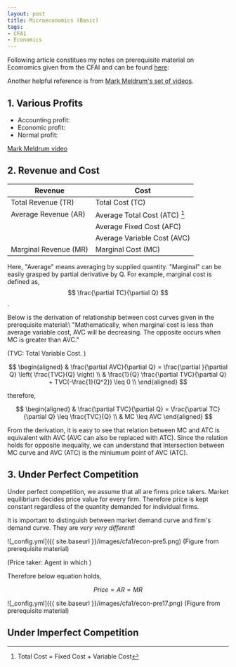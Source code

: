 ```yaml
---
layout: post
title: Microeconomics (Basic)
tags: 
- CFA1
- Economics
---
```


<script src="https://cdn.mathjax.org/mathjax/latest/MathJax.js?config=TeX-AMS-MML_HTMLorMML" type="text/javascript"></script>
Following article constitues my notes on prerequisite material on Ecomomics given from the CFAI and can be found [here](https://www.cfainstitute.org/-/media/documents/support/programs/cfa/prerequisite-economics-material-demand-and-supply-analysis-intro.ashx):

Another helpful reference is from [Mark Meldrum's set of videos](https://www.youtube.com/watch?v=pitQYVFgibs&list=PLM9WI-4yn8BIkIVB9yfFcTVKT3uO_d3hZ&index=4).

## 1. Various Profits

- Accounting profit:
- Economic profit:
- Normal profit:

[Mark Meldrum video](https://www.youtube.com/watch?v=S4cKRMSyqk0&list=PLM9WI-4yn8BIkIVB9yfFcTVKT3uO_d3hZ&index=34)


## 2. Revenue and Cost

| Revenue | Cost |
----|---- 
| Total Revenue (TR)  | Total Cost (TC) |
| Average Revenue (AR)  | Average Total Cost (ATC) [^1]|
|   | Average Fixed Cost (AFC) |
|   | Average Variable Cost (AVC) |
| Marginal Revenue (MR) | Marginal Cost (MC) |

[^1]: Total Cost = Fixed Cost + Variable Cost


Here, "Average" means averaging by supplied quantity. 
"Marginal" can be easily grasped by partial derivative by Q. For example, marginal cost is defined as, 
$$ \frac{\partial TC}{\partial Q} $$.




Below is the derivation of relationship between cost curves given in the prerequisite material:\\
"Mathematically, when marginal cost is less than average variable cost, AVC will be decreasing. The opposite occurs when MC is greater than AVC."

(TVC: Total Variable Cost. )

$$
\begin{aligned}
& \frac{\partial AVC}{\partial Q} = \frac{\partial }{\partial Q} \left( \frac{TVC}{Q} \right) \\
& \frac{1}{Q} \frac{\partial TVC}{\partial Q} + TVC(-\frac{1}{Q^2}) \leq 0 \\
\end{aligned}
$$

therefore, 

$$
\begin{aligned}
& \frac{\partial TVC}{\partial Q} = \frac{\partial TC}{\partial Q} \leq \frac{TVC}{Q} \\
& MC  \leq AVC
\end{aligned}
$$

From the derivation, it is easy to see that relation between MC and ATC is equivalent with AVC (AVC can also be replaced with ATC). 
Since the relation holds for opposite inequality, we can understand that
Intersection between MC curve and AVC (ATC) is the miniumum point of AVC (ATC).  



## 3. Under Perfect Competition
Under perfect competition, we assume that all are firms price takers.
Market equilibrium decides price value for every firm. Therefore price is kept constant regardless of the quantity demanded for individual firms.

It is important to distinguish between market demand curve and firm's demand curve. They are *very very different*!

![_config.yml]({{ site.baseurl }}/images/cfa1/econ-pre5.png)
(Figure from prerequisite material)


(Price taker: Agent in which )

Therefore below equation holds,

$$
\begin{equation}
Price = AR = MR
\end{equation}
$$



![_config.yml]({{ site.baseurl }}/images/cfa1/econ-pre17.png)
(Figure from prerequisite material)

## Under Imperfect Competition





